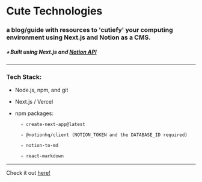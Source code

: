 # Cute Technologies
### a blog/guide with resources to 'cutiefy' your computing environment using Next.js and Notion as a CMS.

##### ⭒ Built using Next.js and <a href='https://developers.notion.com/'> Notion API </a>

---


<h3><b>Tech Stack:</b></h3>

- Node.js, npm, and git

- Next.js / Vercel

- npm packages:

        ✧ create-next-app@latest

        ✧ @notionhq/client (NOTION_TOKEN and the DATABASE_ID required)

        ✧ notion-to-md
        
        ✧ react-markdown  

---

Check it out [here!](https://cutetech.tools/)
